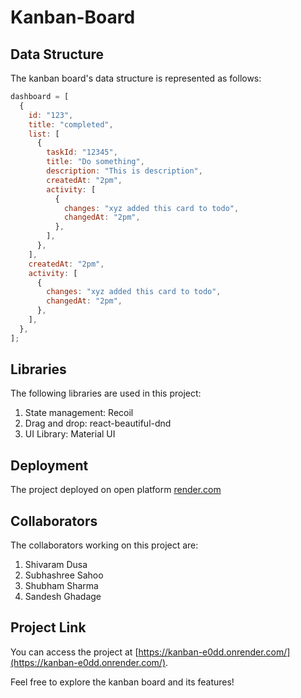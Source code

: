 # Kanban-Board

## Data Structure

The kanban board's data structure is represented as follows:

```javascript
dashboard = [
  {
    id: "123",
    title: "completed",
    list: [
      {
        taskId: "12345",
        title: "Do something",
        description: "This is description",
        createdAt: "2pm",
        activity: [
          {
            changes: "xyz added this card to todo",
            changedAt: "2pm",
          },
        ],
      },
    ],
    createdAt: "2pm",
    activity: [
      {
        changes: "xyz added this card to todo",
        changedAt: "2pm",
      },
    ],
  },
];
```

## Libraries

The following libraries are used in this project:

1. State management: Recoil
2. Drag and drop: react-beautiful-dnd
3. UI Library: Material UI

## Deployment

The project deployed on open platform [render.com](https://render.com)

## Collaborators

The collaborators working on this project are:

1. Shivaram Dusa
2. Subhashree Sahoo
3. Shubham Sharma
4. Sandesh Ghadage

## Project Link

You can access the project at [https://kanban-e0dd.onrender.com/](https://kanban-e0dd.onrender.com/).

Feel free to explore the kanban board and its features!
